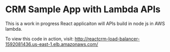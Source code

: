 # CRM Sample App with Lambda APIs

This is a work in progress React applicaiton will APIs build in node js in AWS lambda.

To view this code in action, visit: http://reactcrm-load-balancer-1592081436.us-east-1.elb.amazonaws.com/
